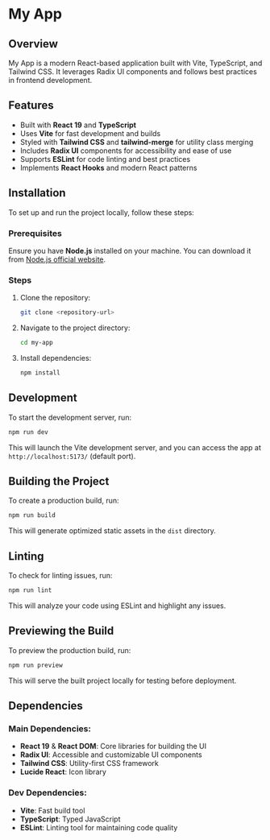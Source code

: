 # My App

## Overview
My App is a modern React-based application built with Vite, TypeScript, and Tailwind CSS. It leverages Radix UI components and follows best practices in frontend development.

## Features
- Built with **React 19** and **TypeScript**
- Uses **Vite** for fast development and builds
- Styled with **Tailwind CSS** and **tailwind-merge** for utility class merging
- Includes **Radix UI** components for accessibility and ease of use
- Supports **ESLint** for code linting and best practices
- Implements **React Hooks** and modern React patterns

## Installation
To set up and run the project locally, follow these steps:

### Prerequisites
Ensure you have **Node.js** installed on your machine. You can download it from [Node.js official website](https://nodejs.org/).

### Steps
1. Clone the repository:
   ```sh
   git clone <repository-url>
   ```
2. Navigate to the project directory:
   ```sh
   cd my-app
   ```
3. Install dependencies:
   ```sh
   npm install
   ```

## Development
To start the development server, run:
```sh
npm run dev
```
This will launch the Vite development server, and you can access the app at `http://localhost:5173/` (default port).

## Building the Project
To create a production build, run:
```sh
npm run build
```
This will generate optimized static assets in the `dist` directory.

## Linting
To check for linting issues, run:
```sh
npm run lint
```
This will analyze your code using ESLint and highlight any issues.

## Previewing the Build
To preview the production build, run:
```sh
npm run preview
```
This will serve the built project locally for testing before deployment.

## Dependencies
### Main Dependencies:
- **React 19** & **React DOM**: Core libraries for building the UI
- **Radix UI**: Accessible and customizable UI components
- **Tailwind CSS**: Utility-first CSS framework
- **Lucide React**: Icon library

### Dev Dependencies:
- **Vite**: Fast build tool
- **TypeScript**: Typed JavaScript
- **ESLint**: Linting tool for maintaining code quality

